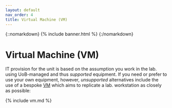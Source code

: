 ```yaml
---
layout: default
nav_order: 4
title: Virtual Machine (VM)
---
```


{::nomarkdown} 
{% include banner.html %}
{:/nomarkdown} 

# Virtual Machine (VM)

IT provision for the unit is based on the assumption you work in the lab. 
using UoB-managed and thus 
  *supported* equipment.
If you need or prefer to use your own equipment, however, 
*unsupported* alternatives include the use of a bespoke
[VM](https://en.wikipedia.org/wiki/Virtual_machine)
which aims to replicate a lab. workstation as closely as possible:

{% include vm.md %}
